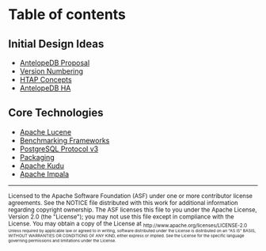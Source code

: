 # Table of contents

## Initial Design Ideas

* [AntelopeDB Proposal](initial-design-ideas/antelopedb-proposal.md)
* [Version Numbering](initial-design-ideas/version-numbering.md)
* [HTAP Concepts](initial-design-ideas/htap-concepts.md)
* [AntelopeDB HA](initial-design-ideas/antelopedb-ha.md)

## Core Technologies

* [Apache Lucene](core-technologies/apache-lucene.md)
* [Benchmarking Frameworks](core-technologies/benchmarking-frameworks.md)
* [PostgreSQL Protocol v3](core-technologies/postgresql-protocol-v3.md)
* [Packaging](core-technologies/packaging.md)
* [Apache Kudu](core-technologies/apache-kudu.md)
* [Apache Impala](core-technologies/apache-impala.md)

---
<sub>
Licensed to the Apache Software Foundation (ASF) under one
or more contributor license agreements.  See the NOTICE file
distributed with this work for additional information
regarding copyright ownership.  The ASF licenses this file
to you under the Apache License, Version 2.0 (the
"License"); you may not use this file except in compliance
with the License.  You may obtain a copy of the License at

<sub>
  http://www.apache.org/licenses/LICENSE-2.0

<sub>
Unless required by applicable law or agreed to in writing,
software distributed under the License is distributed on an
"AS IS" BASIS, WITHOUT WARRANTIES OR CONDITIONS OF ANY
KIND, either express or implied.  See the License for the
specific language governing permissions and limitations
under the License.

